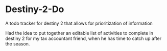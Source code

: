 # Destiny-2-Do
A todo tracker for destiny 2 that allows for prioritization of information

Had the idea to put together an editable list of activities to complete in destiny 2 for my tax accountant friend, when he has time to catch up after the season.
